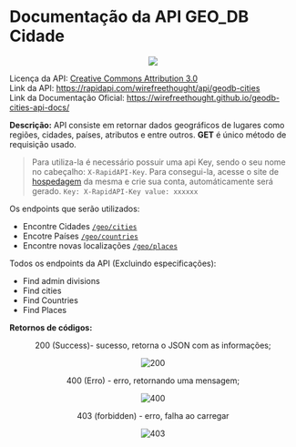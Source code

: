 # Documentação da API GEO_DB Cidade

<div align="center"><img src="http://geodb-cities-api.wirefreethought.com/assets/images/logo.png"></div>

Licença da API: [Creative Commons Attribution 3.0](https://creativecommons.org/licenses/by/3.0/) <br>
Link da API: https://rapidapi.com/wirefreethought/api/geodb-cities <br>
Link da Documentação Oficial: https://wirefreethought.github.io/geodb-cities-api-docs/

**Descrição:** API consiste em retornar dados geográficos de lugares como regiões, cidades, países, atributos e entre outros. **GET** é único método de requisição usado.


> Para utiliza-la é necessário possuir uma api Key, sendo o seu nome no cabeçalho: `X-RapidAPI-Key`. Para consegui-la, acesse o site de [hospedagem](https://rapidapi.com/wirefreethought/api/geodb-cities) da mesma e crie sua conta, automáticamente será gerado.
` Key: X-RapidAPI-Key value: xxxxxx `


Os endpoints que serão utilizados:

- Encontre Cidades [`/geo/cities`](https://wft-geo-db.p.rapidapi.com/v1/geo/cities)
- Encotre Países [`/geo/countries`](https://wft-geo-db.p.rapidapi.com/v1/geo/countries)
- Encontre novas localizações [`/geo/places`](https://wft-geo-db.p.rapidapi.com/v1/geo/places)

Todos os endpoints da API (Excluindo especificações):

- Find admin divisions
- Find cities
- Find Countries
- Find Places

**Retornos de códigos:**

<div align="center">
  
200 (Success)- sucesso, retorna o JSON com as informações;
  
![200](https://imgur.com/Tdo9Y6o.png)

400 (Erro) - erro, retornando uma mensagem; 
  
![400](https://imgur.com/Zt613zL.png)

403 (forbidden) - erro, falha ao carregar 
  
![403](https://imgur.com/X9XI1ch.png)

</div>
